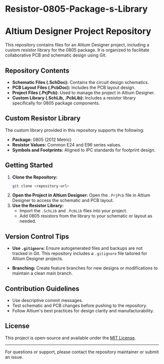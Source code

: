 # Resistor-0805-Package-s-Library
# Altium Designer Project Repository

This repository contains files for an Altium Designer project, including a custom resistor library for the 0805 package. It is organized to facilitate collaborative PCB and schematic design using Git.

## Repository Contents

- **Schematic Files (.SchDoc):** Contains the circuit design schematics.
- **PCB Layout Files (.PcbDoc):** Includes the PCB layout design.
- **Project Files (.PrjPcb):** Used to manage the project in Altium Designer.
- **Custom Library (.SchLib, .PcbLib):** Includes a resistor library specifically for 0805 package components.

## Custom Resistor Library

The custom library provided in this repository supports the following:

- **Package:** 0805 (2012 Metric)
- **Resistor Values:** Common E24 and E96 series values.
- **Symbols and Footprints:** Aligned to IPC standards for footprint design.

## Getting Started

1. **Clone the Repository:**
   ```bash
   git clone <repository-url>
   ```
2. **Open the Project in Altium Designer:**
   Open the `.PrjPcb` file in Altium Designer to access the schematic and PCB layout.
3. **Use the Resistor Library:**
   - Import the `.SchLib` and `.PcbLib` files into your project.
   - Add 0805 resistors from the library to your schematic or layout as needed.

## Version Control Tips

- **Use `.gitignore`:**
  Ensure autogenerated files and backups are not tracked in Git. This repository includes a `.gitignore` file tailored for Altium Designer projects.

- **Branching:**
  Create feature branches for new designs or modifications to maintain a clean main branch.

## Contribution Guidelines

- Use descriptive commit messages.
- Test schematic and PCB changes before pushing to the repository.
- Follow Altium's best practices for design clarity and manufacturability.

## License

This project is open-source and available under the [MIT License](LICENSE).

---

For questions or support, please contact the repository maintainer or submit an issue.
